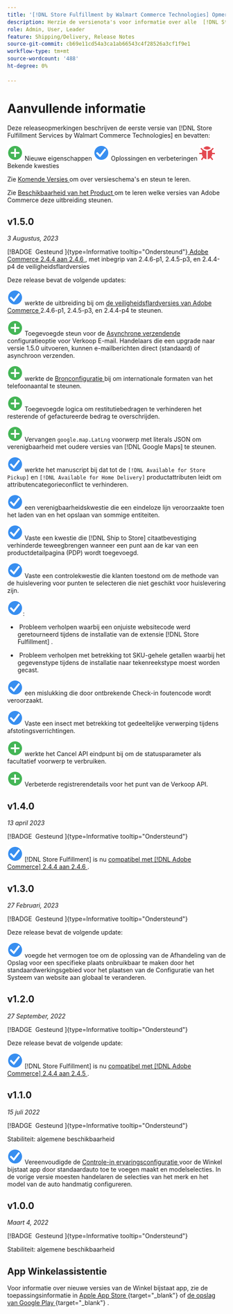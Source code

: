 ```yaml
---
title: '[!DNL Store Fulfillment by Walmart Commerce Technologies] Opmerkingen bij de release'
description: Herzie de versienota's voor informatie over alle  [!DNL Store Fulfillment by Walmart Commerce Technologies]  versies.
role: Admin, User, Leader
feature: Shipping/Delivery, Release Notes
source-git-commit: cb69e11cd54a3ca1ab66543c4f28526a3cf1f9e1
workflow-type: tm+mt
source-wordcount: '488'
ht-degree: 0%

---
```


# Aanvullende informatie

Deze releaseopmerkingen beschrijven de eerste versie van [!DNL Store Fulfillment Services by Walmart Commerce Technologies] en bevatten:

![ Nieuwe ](../assets/new.svg) Nieuwe eigenschappen
![ Vaste kwestie ](../assets/fix.svg) Oplossingen en verbeteringen
![ Bekende kwestie ](../assets/bug.svg) Bekende kwesties

Zie [ Komende Versies ](https://experienceleague.adobe.com/docs/commerce-operations/release/planning/schedule.html?lang=nl-NL) om over versieschema&#39;s en steun te leren.

Zie [ Beschikbaarheid van het Product ](https://experienceleague.adobe.com/docs/commerce-operations/release/product-availability.html?lang=nl-NL) om te leren welke versies van Adobe Commerce deze uitbreiding steunen.

## v1.5.0

*3 Augustus, 2023*

[!BADGE &#x200B; Gesteund &#x200B;]{type=Informative tooltip="Ondersteund"}[ Adobe Commerce 2.4.4 aan 2.4.6 ](https://experienceleague.adobe.com/docs/commerce-operations/release/product-availability.html?lang=nl-NL), met inbegrip van 2.4.6-p1, 2.4.5-p3, en 2.4.4-p4 de veiligheidsflardversies

Deze release bevat de volgende updates:

![ Nieuw ](../assets/fix.svg) werkte de uitbreiding bij om [ de veiligheidsflardversies van Adobe Commerce ](https://experienceleague.adobe.com/docs/commerce-operations/release/notes/security-patches/overview.html?lang=nl-NL) 2.4.6-p1, 2.4.5-p3, en 2.4.4-p4 te steunen.

![ Nieuwe ](../assets/new.svg)<!-- WMTP-918 --> Toegevoegde steun voor de [ Asynchrone verzendende ](sales-emails.md) configuratieoptie voor Verkoop E-mail. Handelaars die een upgrade naar versie 1.5.0 uitvoeren, kunnen e-mailberichten direct (standaard) of asynchroon verzenden.

![ Nieuw ](../assets/new.svg)<!-- WMTP-916--> werkte de [ Bronconfiguratie ](merchant-store-configuration.md) bij om internationale formaten van het telefoonaantal te steunen.

![ Nieuwe ](../assets/new.svg) Toegevoegde logica om restitutiebedragen te verhinderen het resterende of gefactureerde bedrag te overschrijden.

![ Nieuw ](../assets/new.svg)<!-- WMTP-882 --> Vervangen `google.map.LatLng` voorwerp met literals JSON om verenigbaarheid met oudere versies van [!DNL Google Maps] te steunen.

![ Vaste kwestie ](../assets/fix.svg)<!-- WMTP- --> werkte het manuscript bij dat tot de `[!DNL Available for Store Pickup]` en `[!DNL Available for Home Delivery]` productattributen leidt om attributencategorieconflict te verhinderen.

![ Vaste kwestie ](../assets/fix.svg)<!-- WMTP-915 --> een verenigbaarheidskwestie die een eindeloze lijn veroorzaakte toen het laden van en het opslaan van sommige entiteiten.

![ Vaste kwestie ](../assets/fix.svg)<!-- WMTP-921 --> Vaste een kwestie die [!DNL Ship to Store] citaatbevestiging verhinderde teweegbrengen wanneer een punt aan de kar van een productdetailpagina (PDP) wordt toegevoegd.

![ Vaste kwestie ](../assets/fix.svg)<!-- WMTP- 932 --> Vaste een controlekwestie die klanten toestond om de methode van de huislevering voor punten te selecteren die niet geschikt voor huislevering zijn.

![ de updates van de 1&rbrace; Installatie van de Vaste kwestie ](../assets/fix.svg):

- &#x200B;<!-- WMTP-880--> Probleem verholpen waarbij een onjuiste websitecode werd geretourneerd tijdens de installatie van de extensie [!DNL Store Fulfillment] .

- &#x200B;<!-- WMTP-878--> Probleem verholpen met betrekking tot SKU-gehele getallen waarbij het gegevenstype tijdens de installatie naar tekenreekstype moest worden gecast.

![ Vaste kwestie ](../assets/fix.svg)<!-- WMTP-915--> een mislukking die door ontbrekende Check-in foutencode wordt veroorzaakt.

![ Vaste kwestie ](../assets/fix.svg)<!-- WMTP-932 --> Vaste een insect met betrekking tot gedeeltelijke verwerping tijdens afstotingsverrichtingen.

![ Nieuw ](../assets/new.svg)<!-- WMTP-953 --> werkte het Cancel API eindpunt bij om de statusparameter als facultatief voorwerp te verbruiken.

![ Nieuwe ](../assets/new.svg)<!-- WMTP-960 --> Verbeterde registrerendetails voor het punt van de Verkoop API.

## v1.4.0

*13 april 2023*

[!BADGE &#x200B; Gesteund &#x200B;]{type=Informative tooltip="Ondersteund"}

![ Nieuw ](../assets/fix.svg) [!DNL Store Fulfillment] is nu [ compatibel met  [!DNL Adobe Commerce]  2.4.4 aan 2.4.6 ](https://experienceleague.adobe.com/docs/commerce-operations/release/product-availability.html?lang=nl-NL).


## v1.3.0

*27 Februari, 2023*

[!BADGE &#x200B; Gesteund &#x200B;]{type=Informative tooltip="Ondersteund"}

Deze release bevat de volgende update:

![ Nieuw ](../assets/fix.svg)<!-- WMTP-795 --> voegde het vermogen toe om de oplossing van de Afhandeling van de Opslag voor een specifieke plaats onbruikbaar te maken door het standaardwerkingsgebied voor het plaatsen van de Configuratie van het Systeem van website aan globaal te veranderen.

## v1.2.0

*27 September, 2022*

[!BADGE &#x200B; Gesteund &#x200B;]{type=Informative tooltip="Ondersteund"}

Deze release bevat de volgende update:

![ Nieuw ](../assets/fix.svg) [!DNL Store Fulfillment] is nu [ compatibel met  [!DNL Adobe Commerce]  2.4.4 aan 2.4.5 ](https://experienceleague.adobe.com/docs/commerce-operations/release/product-availability.html?lang=nl-NL).


## v1.1.0

*15 juli 2022*

[!BADGE &#x200B; Gesteund &#x200B;]{type=Informative tooltip="Ondersteund"}

Stabiliteit: algemene beschikbaarheid

![ Nieuw ](../assets/fix.svg)<!-- WMTP-731 --> Vereenvoudigde de [ Controle-in ervaringsconfiguratie ](check-in-experience-setup.md) voor de Winkel bijstaat app door standaardauto toe te voegen maakt en modelselecties. In de vorige versie moesten handelaren de selecties van het merk en het model van de auto handmatig configureren.

## v1.0.0

*Maart 4, 2022*

[!BADGE &#x200B; Gesteund &#x200B;]{type=Informative tooltip="Ondersteund"}

Stabiliteit: algemene beschikbaarheid

## App Winkelassistentie

Voor informatie over nieuwe versies van de Winkel bijstaat app, zie de toepassingsinformatie in [ Apple App Store ](https://apps.apple.com/us/app/store-assist-by-walmart/id1609281539){target="_blank"}  of [ de opslag van Google Play ](https://play.google.com/store/apps/details?id=com.walmart.faas.storeassist){target="_blank"} .
